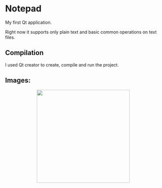 # Notepad

My first Qt application.

Right now it supports only plain text and basic common operations on text files.

## Compilation

I used Qt creator to create, compile and run the project.

## Images:
<p align="center">
  <img src="https://user-images.githubusercontent.com/25400249/56099987-469a1b00-5f14-11e9-985d-68e720ec2ed5.png" width="300"/>
</p>
